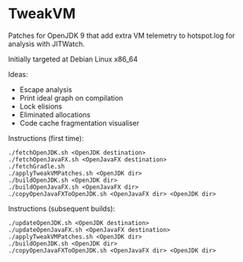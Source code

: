 TweakVM
=======

Patches for OpenJDK 9 that add extra VM telemetry to hotspot.log for analysis with JITWatch.

Initially targeted at Debian Linux x86_64

Ideas:

* Escape analysis
* Print ideal graph on compilation
* Lock elisions
* Eliminated allocations
* Code cache fragmentation visualiser

Instructions (first time):
```shell
./fetchOpenJDK.sh <OpenJDK destination>
./fetchOpenJavaFX.sh <OpenJavaFX destination>
./fetchGradle.sh
./applyTweakVMPatches.sh <OpenJDK dir>
./buildOpenJDK.sh <OpenJDK dir>
./buildOpenJavaFX.sh <OpenJavaFX dir>
./copyOpenJavaFXToOpenJDK.sh <OpenJavaFX dir> <OpenJDK dir>
```

Instructions (subsequent builds):
```shell
./updateOpenJDK.sh <OpenJDK destination>
./updateOpenJavaFX.sh <OpenJavaFX destination>
./applyTweakVMPatches.sh <OpenJDK dir>
./buildOpenJDK.sh <OpenJDK dir>
./copyOpenJavaFXToOpenJDK.sh <OpenJavaFX dir> <OpenJDK dir>
```
